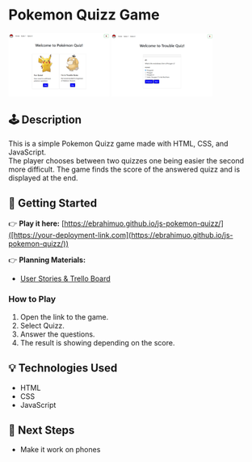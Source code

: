 # Pokemon Quizz Game

<img src="https://github.com/Ebrahimuo/js-pokemon-quizz/blob/main/img/Screenshot%201.png" width="200" />
<img src="https://github.com/Ebrahimuo/js-pokemon-quizz/blob/main/img/Screenshot%202.png" width="200" />

## 🕹️ Description

This is a simple Pokemon Quizz game made with HTML, CSS, and JavaScript.  
The player chooses between two quizzes one being easier the second more difficult.
The game finds the score of the answered quizz and is displayed at the end.

## 🚀 Getting Started

👉 **Play it here:** [https://ebrahimuo.github.io/js-pokemon-quizz/]([https://your-deployment-link.com](https://ebrahimuo.github.io/js-pokemon-quizz/))

👉 **Planning Materials:**
- [User Stories & Trello Board](https://trello.com/b/NoOcqn3J/quiz-game)

### How to Play
1. Open the link to the game.
2. Select Quizz.
3. Answer the questions.
4. The result is showing depending on the score.

## 💡 Technologies Used

- HTML
- CSS
- JavaScript

## 🚧 Next Steps

- Make it work on phones
